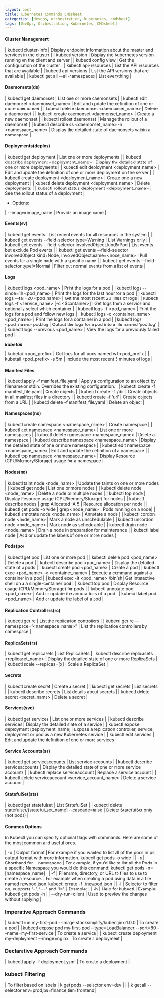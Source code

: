 ```yaml
---
layout: post
title: Kubernetes Commands CMDsheet
categories: [devops, orchestration, kubernetes, cmdsheet]
tags: [DevOps, Orchestration, Kubernetes, CMDsheet]
---
```


#### Cluster Management

| kubectl cluster-info | Display endpoint information about the master and services in the cluster | 
| kubectl version | Display the Kubernetes version running on the client and server |
| kubectl config view | Get the configuration of the cluster | 
| kubectl api-resources | List the API resources that are available | 
| kubectl api-versions | List the API versions that are available | 
| kubectl get all --all-namespaces | List everything | 

#### Daemonsets(ds)

| kubectl get daemonset | List one or more daemonsets | 
| kubectl edit daemonset <daemonset_name> | Edit and update the definition of one or more daemonset | 
| kubectl delete daemonset <daemonset_name> | Delete a daemonset | 
| kubectl create daemonset <daemonset_name> | Create a new daemonset |
| kubectl rollout daemonset | Manage the rollout of a daemonset | 
| kubectl describe ds <daemonset_name> -n <namespace_name> | Display the detailed state of daemonsets within a namespace | 
 

#### Deployments(deploy)

| kubectl get deployment | List one or more deployments | 
| kubectl describe deployment <deployment_name> | Display the detailed state of one or more deployments | 
| kubectl edit deployment <deployment_name> | Edit and update the definition of one or more deployment on the server | 
| kubectl create deployment <deployment_name> | Create one a new deployment | 
| kubectl delete deployment <deployment_name> | Delete deployments | 
| kubectl rollout status deployment <deployment_name> | See the rollout status of a deployment | 

- Options:

| --image=image_name | Provide an image name | 

#### Events(ev)

| kubectl get events | List recent events for all resources in the system |
| kubectl get events --field-selector type=Warning | List Warnings only |
| kubectl get events --field-selector involvedObject.kind!=Pod | List events but exclude Pod events | 
| kubectl get events --field-selector involvedObject.kind=Node, involvedObject.name=<node_name> | Pull events for a single node with a specific name | 
| kubectl get events --field-selector type!=Normal | Filter out normal events from a list of events | 
 

#### Logs

| kubectl logs <pod_name> | Print the logs for a pod | 
| kubectl logs --since=1h <pod_name> | Print the logs for the last hour for a pod |
| kubectl logs --tail=20 <pod_name> | Get the most recent 20 lines of logs | 
| kubectl logs -f <service_name> [-c <$container>] | Get logs from a service and optionally select which container | 
| kubectl logs -f <pod_name> | Print the logs for a pod and follow new logs |
| kubectl logs -c <container_name> <pod_name> | Print the logs for a container in a pod |
| kubectl logs <pod_name> pod.log | Output the logs for a pod into a file named ‘pod.log’ | 
| kubectl logs --previous <pod_name> | View the logs for a previously failed pod | 

***kubetail***

| kubetail <pod_prefix> | Get logs for all pods named with pod_prefix | 
| kubetail <pod_prefix> -s 5m | Include the most recent 5 minutes of logs | 


#### Manifest Files 


| kubectl apply -f manifest_file.yaml | Apply a configuration to an object by filename or stdin. Overrides the existing configuration. | 
| kubectl create -f manifest_file.yaml | Create objects | 
| kubectl create -f ./dir | Create objects in all manifest files in a directory | 
| kubectl create -f ‘url’ | Create objects from a URL | 
| kubectl delete -f manifest_file.yaml | Delete an object | 


#### Namespaces(ns)

| kubectl create namespace <namespace_name> | Create namespace <name> | 
| kubectl get namespace <namespace_name> | List one or more namespaces | 
| kubectl delete namespace <namespace_name> | Delete a namespace | 
| kubectl describe namespace <namespace_name> | Display the detailed state of one or more namespace | 
| kubectl edit namespace <namespace_name> | Edit and update the definition of a namespace | 
| kubectl top namespace <namespace_name> | Display Resource (CPU/Memory/Storage) usage for a namespace | 

#### Nodes(no)

| kubectl taint node <node_name> | Update the taints on one or more nodes |
| kubectl get node | List one or more nodes |
| kubectl delete node <node_name> | Delete a node or multiple nodes |
| kubectl top node | Display Resource usage (CPU/Memory/Storage) for nodes |
| kubectl describe nodes \| grep Allocated -A 5 | Resource allocation per node |
| kubectl get pods -o wide \| grep <node_name> | Pods running on a node| 
| kubectl annotate node <node_name> | Annotate a node | 
| kubectl cordon node <node_name> | Mark a node as unschedulable | 
| kubectl uncordon node <node_name> | Mark node as schedulable |
| kubectl drain node <node_name> | Drain a node in preparation for maintenance |
| kubectl label node | Add or update the labels of one or more nodes |  

#### Pods(po)

| kubectl get pod | List one or more pod |
| kubectl delete pod <pod_name> | Delete a pod | 
| kubectl describe pod <pod_name> | Display the detailed state of a pods | 
| kubectl create pod <pod_name> | Create a pod | 
| kubectl exec <pod_name> -c <container_name> <command> | Execute a command against a container in a pod |
| kubectl exec -it <pod_name> /bin/sh| Get interactive shell on a a single-container pod |
| kubectl top pod | Display Resource usage (CPU/Memory/Storage) for pods | 
| kubectl annotate pod <pod_name> <annotation> | Add or update the annotations of a pod | 
| kubectl label pod <pod_name> | Add or update the label of a pod |

#### Replication Controllers(rc)

| kubectl get rc | List the replication controllers | 
| kubectl get rc --namespace=”<namespace_name>” | List the replication controllers by namespace | 

#### ReplicaSets(rs)

| kubectl get replicasets | List ReplicaSets | 
| kubectl describe replicasets <replicaset_name> | Display the detailed state of one or more ReplicaSets | 
| kubectl scale --replicas=[x]  | Scale a ReplicaSet | 

#### Secrets

| kubectl create secret | Create a secret | 
| kubectl get secrets | List secrets |
| kubectl describe secrets | List details about secrets | 
| kubectl delete secret <secret_name> | Delete a secret | 

#### Services(svc)

| kubectl get services | List one or more services |
| kubectl describe services | Display the detailed state of a service |
| kubectl expose deployment [deployment_name] | Expose a replication controller, service, deployment or pod as a new Kubernetes service |
| kubectl edit services | Edit and update the definition of one or more services | 

#### Service Accounts(sa)

| kubectl get serviceaccounts | List service accounts | 
| kubectl describe serviceaccounts | Display the detailed state of one or more service accounts | 
| kubectl replace serviceaccount | Replace a service account | 
| kubectl delete serviceaccount <service_account_name> | Delete a service account | 

#### StatefulSet(sts)

| kubectl get statefulset | List StatefulSet | 
| kubectl delete statefulset/[stateful_set_name] --cascade=false | Delete StatefulSet only (not pods) |

#### Common Options
In Kubectl you can specify optional flags with commands. Here are some of the most common and useful ones.

| -o | Output format |  For example if you wanted to list all of the pods in ps output format with more information. kubectl get pods -o wide | 
| -n | Shorthand for --namespace |  For example, if you’d like to list all the Pods in a specific Namespace you would do this command: kubectl get pods -n=[namespace_name] | 
| -f | Filename, directory, or URL to files to use to create a resource. |  For example when creating a pod using data in a file named newpod.json. kubectl create -f ./newpod.json |
| -l | Selector to filter on, supports ‘=’, ‘==’, and ‘!=’. | Example: | 
| -h | Help for kubectl | Example: kubectl get pods -h | 
| --dry-run=client | Used to preview the changes without applying | 

### Imperative Approach Commands

| kubectl run my-first-pod --image stacksimplify/kubenginx:1.0.0 | To create a pod | 
| kubectl expose pod my-first-pod  --type=LoadBalancer --port=80 --name=my-first-service | To create a service | 
| kubectl create deployment my-deployment --image=nginx | To create a deployment | 


### Declarative Approach Commands

| kubectl apply -f deployment.yaml | To create a deployment | 

### kubectl Filtering

| To filter based on labels | k get pods --selector env=dev  | 
| | k get all --selector env=prod,bu=finance,tier=frontend |  